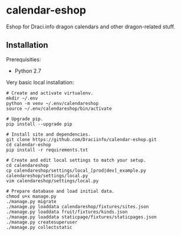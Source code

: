 # calendar-eshop
Eshop for Draci.info dragon calendars and other dragon-related stuff.

## Installation

Prerequisities:

* Python 2.7


Very basic local installation:

    # Create and activate virtualenv.
    mkdir ~/.env
    python -m venv ~/.env/calendareshop
    source ~/.env/calendareshop/bin/activate

    # Upgrade pip.
    pip install --upgrade pip
    
    # Install site and dependencies.
    git clone https://github.com/Draciinfo/calendar-eshop.git
    cd calendar-eshop
    pip install -r requirements.txt

    # Create and edit local settings to match your setup. 
    cd calendareshop
    cp calendareshop/settings/local_[prod|dev]_example.py calendareshop/settings/local.py
    vim calendareshop/settings/local.py

    # Prepare database and load initial data.
    chmod u+x manage.py
    ./manage.py migrate
    ./manage.py loaddata calendareshop/fixtures/sites.json
    ./manage.py loaddata fruit/fixtures/kinds.json
    ./manage.py loaddata staticpage/fixtures/staticpages.json
    ./manage.py createsuperuser
    ./manage.py collectstatic
